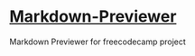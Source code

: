 # [Markdown-Previewer](https://fabulous-empanada-42eada.netlify.app/)
Markdown Previewer for freecodecamp project
